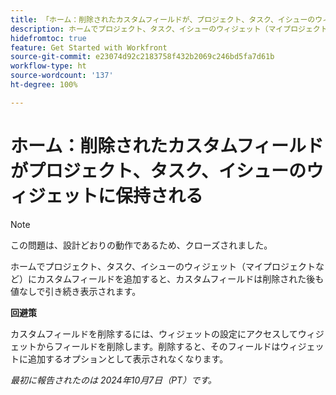 ```yaml
---
title: 「ホーム：削除されたカスタムフィールドが、プロジェクト、タスク、イシューのウィジェットに保持される」
description: ホームでプロジェクト、タスク、イシューのウィジェット（マイプロジェクトなど）にカスタムフィールドを追加すると、カスタムフィールドは削除された後も値なしで引き続き表示されます。」
hidefromtoc: true
feature: Get Started with Workfront
source-git-commit: e23074d92c2183758f432b2069c246bd5fa7d61b
workflow-type: ht
source-wordcount: '137'
ht-degree: 100%

---
```


# ホーム：削除されたカスタムフィールドがプロジェクト、タスク、イシューのウィジェットに保持される

>[!NOTE]
>
>この問題は、設計どおりの動作であるため、クローズされました。

ホームでプロジェクト、タスク、イシューのウィジェット（マイプロジェクトなど）にカスタムフィールドを追加すると、カスタムフィールドは削除された後も値なしで引き続き表示されます。

**回避策**

カスタムフィールドを削除するには、ウィジェットの設定にアクセスしてウィジェットからフィールドを削除します。削除すると、そのフィールドはウィジェットに追加するオプションとして表示されなくなります。

_最初に報告されたのは 2024年10月7日（PT）です。_
